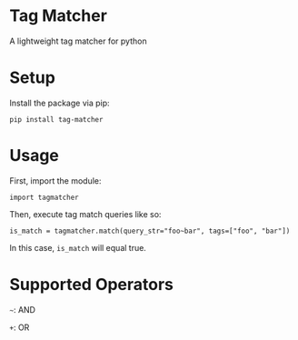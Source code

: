 # Tag Matcher

A lightweight tag matcher for python

# Setup

Install the package via pip:

`pip install tag-matcher`

# Usage

First, import the module:

`import tagmatcher`

Then, execute tag match queries like so:

`is_match = tagmatcher.match(query_str="foo~bar", tags=["foo", "bar"])`

In this case, `is_match` will equal true.


# Supported Operators

`~`: AND

`+`: OR
